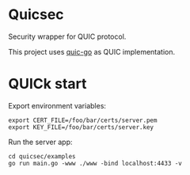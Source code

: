 # Quicsec
Security wrapper for QUIC protocol.

This project uses [quic-go](https://github.com/lucas-clemente/quic-go) as QUIC implementation.

# QUICk start

Export environment variables:

```
export CERT_FILE=/foo/bar/certs/server.pem
export KEY_FILE=/foo/bar/certs/server.key
```

Run the server app:

```
cd quicsec/examples
go run main.go -www ./www -bind localhost:4433 -v
```
